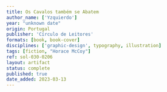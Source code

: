 ```yaml
---
title: Os Cavalos também se Abatem
author_name: ['Yzquierdo']
year: "unknown date"
origin: Portugal
publisher: 'Círculo de Leitores'
formats: [book, book-cover]
disciplines: ['graphic-design', typography, illustration]
tags: [fiction, "Horace McCoy"]
ref: sol-030-0206
layout: artifact
status: complete
published: true
date_added: 2023-03-13
---
```

